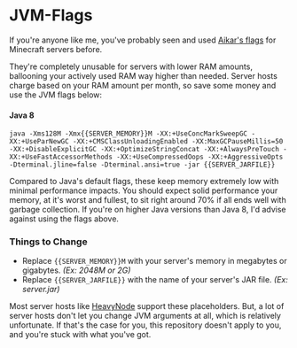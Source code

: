 # JVM-Flags
If you're anyone like me, you've probably seen and used [Aikar's flags](https://aikar.co/2018/07/02/tuning-the-jvm-g1gc-garbage-collector-flags-for-minecraft) for Minecraft servers before.

They're completely unusable for servers with lower RAM amounts, ballooning your actively used RAM way higher than needed. Server hosts charge based on your RAM amount per month, so save some money and use the JVM flags below:

#### Java 8

```
java -Xms128M -Xmx{{SERVER_MEMORY}}M -XX:+UseConcMarkSweepGC -XX:+UseParNewGC -XX:+CMSClassUnloadingEnabled -XX:MaxGCPauseMillis=50 -XX:+DisableExplicitGC -XX:+OptimizeStringConcat -XX:+AlwaysPreTouch -XX:+UseFastAccessorMethods -XX:+UseCompressedOops -XX:+AggressiveOpts -Dterminal.jline=false -Dterminal.ansi=true -jar {{SERVER_JARFILE}}
```

Compared to Java's default flags, these keep memory extremely low with minimal performance impacts. You should expect solid performance your memory, at it's worst and fullest, to sit right around 70% if all ends well with garbage collection. If you're on higher Java versions than Java 8, I'd advise against using the flags above.

### Things to Change
- Replace `{{SERVER_MEMORY}}M` with your server's memory in megabytes or gigabytes. *(Ex: 2048M or 2G)*
- Replace `{{SERVER_JARFILE}}` with the name of your server's JAR file. *(Ex: server.jar)*

Most server hosts like [HeavyNode](https://heavynode.com) support these placeholders. But, a lot of server hosts don't let you change JVM arguments at all, which is relatively unfortunate. If that's the case for you, this repository doesn't apply to you, and you're stuck with what you've got.
